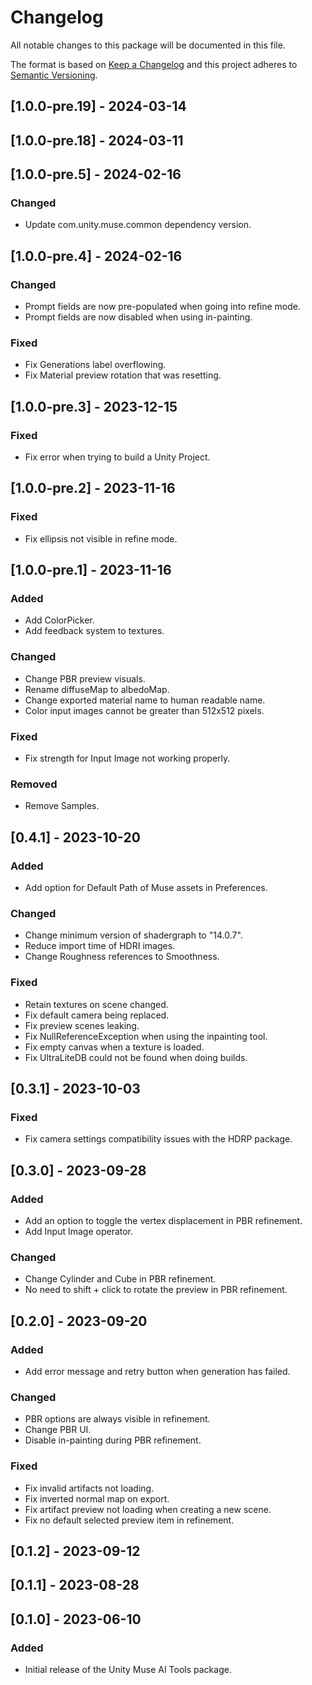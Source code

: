 # Changelog
All notable changes to this package will be documented in this file.

The format is based on [Keep a Changelog](http://keepachangelog.com/en/1.0.0/)
and this project adheres to [Semantic Versioning](http://semver.org/spec/v2.0.0.html).

## [1.0.0-pre.19] - 2024-03-14

## [1.0.0-pre.18] - 2024-03-11

## [1.0.0-pre.5] - 2024-02-16

### Changed

- Update com.unity.muse.common dependency version.

## [1.0.0-pre.4] - 2024-02-16

### Changed

- Prompt fields are now pre-populated when going into refine mode.
- Prompt fields are now disabled when using in-painting.

### Fixed

- Fix Generations label overflowing.
- Fix Material preview rotation that was resetting.

## [1.0.0-pre.3] - 2023-12-15

### Fixed

- Fix error when trying to build a Unity Project.

## [1.0.0-pre.2] - 2023-11-16

### Fixed

- Fix ellipsis not visible in refine mode.

## [1.0.0-pre.1] - 2023-11-16

### Added

- Add ColorPicker.
- Add feedback system to textures.

### Changed

- Change PBR preview visuals.
- Rename diffuseMap to albedoMap.
- Change exported material name to human readable name.
- Color input images cannot be greater than 512x512 pixels.

### Fixed

- Fix strength for Input Image not working properly.

### Removed

- Remove Samples.

## [0.4.1] - 2023-10-20

### Added

- Add option for Default Path of Muse assets in Preferences.

### Changed

- Change minimum version of shadergraph to "14.0.7".
- Reduce import time of HDRI images.
- Change Roughness references to Smoothness.

### Fixed

- Retain textures on scene changed.
- Fix default camera being replaced.
- Fix preview scenes leaking.
- Fix NullReferenceException when using the inpainting tool.
- Fix empty canvas when a texture is loaded.
- Fix UltraLiteDB could not be found when doing builds.

## [0.3.1] - 2023-10-03

### Fixed

- Fix camera settings compatibility issues with the HDRP package.

## [0.3.0] - 2023-09-28

### Added

- Add an option to toggle the vertex displacement in PBR refinement.
- Add Input Image operator.

### Changed

- Change Cylinder and Cube in PBR refinement.
- No need to shift + click to rotate the preview in PBR refinement.

## [0.2.0] - 2023-09-20

### Added

- Add error message and retry button when generation has failed.

### Changed

- PBR options are always visible in refinement.
- Change PBR UI.
- Disable in-painting during PBR refinement.

### Fixed

- Fix invalid artifacts not loading.
- Fix inverted normal map on export.
- Fix artifact preview not loading when creating a new scene.
- Fix no default selected preview item in refinement.

## [0.1.2] - 2023-09-12

## [0.1.1] - 2023-08-28

## [0.1.0] - 2023-06-10

### Added

- Initial release of the Unity Muse AI Tools package.
